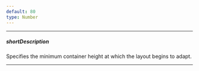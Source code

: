 ```yaml
---
default: 80
type: Number
---
```

---
##### shortDescription
Specifies the minimum container height at which the layout begins to adapt.

---
